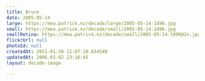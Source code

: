 ```yaml
---
title: Bruce
date: 2005-05-14
large: https://mea.patrick.nz/decade/large/2005-05-14-1896.jpg
small: https://mea.patrick.nz/decade/small/2005-05-14-1896.jpg
smallRetina: https://mea.patrick.nz/decade/small/2005-05-14-1896@2x.jpg
flickrUrl: null
photoId: null
createdAt: 2011-01-30 11:07:18.634548
updatedAt: 2006-01-02 23:16:45
layout: decade-image

---
```


